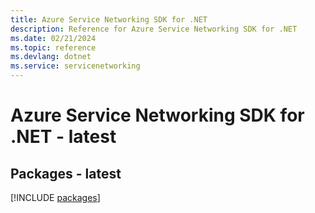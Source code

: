 ```yaml
---
title: Azure Service Networking SDK for .NET
description: Reference for Azure Service Networking SDK for .NET
ms.date: 02/21/2024
ms.topic: reference
ms.devlang: dotnet
ms.service: servicenetworking
---
```

# Azure Service Networking SDK for .NET - latest
## Packages - latest
[!INCLUDE [packages](service-networking-index.md)]